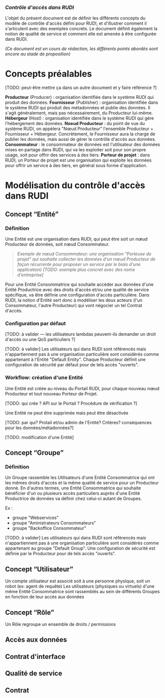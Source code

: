 ### *Contrôle d'accès dans RUDI*

L'objet du présent document est de définir les différents concepts du modèle de contrôle d'accès défini pour RUDI, et d'illustrer comment il s'articulent avec des exemples concrets.
Le document définit également la notion de qualité de service et comment elle est amenée à être configurée dans RUDI.

*(Ce document est en cours de rédaction, les différents points abordés sont encore au stade de proposition)*

# **Concepts préalables**

[TODO: peut-être mettre ça dans un autre document et y faire référence ?]

**Producteur** (Producer) : organisation identifiée dans le système RUDI qui produit des données.
**Fournisseur** (Publisher) : organisation identifiée dans le système RUDI qui produit des métadonnées et publie des données. Il s'agit généralement, mais pas nécessairement, du Producteur lui-même.
**Hébergeur** (Host) : organisation identifiée dans le système RUDI qui gère l'hébergement des données.
**Noeud Producteur** : du point de vue du système RUDI, on appèlera "Nœud Producteur" l'ensemble Producteur + Fournisseur + Hébergeur. Concrètement, le Fournisseur aura la charge de publier les données, mais aussi de gérer le contrôle d'accès aux données.
**Consommateur** : le consommateur de données est l'utilisateur des données mises en partage dans RUDI, qui va les exploiter soit pour son propre usage, soit pour offrir des services à des tiers.
**Porteur de projet** : dans RUDI, un Porteur de projet est une organisation qui exploite les données pour offrir un service à des tiers, en général sous forme d'application.

# **Modélisation du contrôle d'accès dans RUDI**

## **Concept “Entité”**

### **Définition**

Une Entité est une organisation dans RUDI, qui peut être soit un nœud Producteur de données, soit nœud Consommateur.

> *Exemple de nœud Consommateur: une organisation "Porteuse de projet" qui souhaite collecter les données d'un nœud Producteur de façon récurrente pour proposer un service par le biais d'une application) [TODO: exemple plus concret avec des noms d'entreprise]*

Pour une Entité Consommatrice qui souhaite accéder aux données d'une Entité Productrice avec des droits d'accès et/ou une qualité de service spécifique, va être définie une configuration d'accès particulière. Dans RUDI, la notion d'Entité sert donc à modéliser les deux acteurs (l'un Consommateur, l'autre Producteur) qui vont négocier un tel Contrat d'accès.

### **Configuration par défaut**

[TODO: à valider — les utilisateurs lambdas peuvent-ils demander un droit d'accès ou une QoS particuliers ?] 

[TODO: à valider] Les utilisateurs qui dans RUDI sont référencés mais n'appartiennent pas à une organisation particulière sont considérés comme appartenant à l'Entité "Default Entity". Chaque Producteur définit une configuration de sécurité par défaut pour de tels accès "ouverts".

### **Workflow: création d'une Entité**

Une Entité est créée au niveau du Portail RUDI, pour chaque nouveau nœud Producteur et tout nouveau Porteur de Projet.

[TODO: qui crée ? API sur le Portail ? Procédure de vérification ?]

Une Entité ne peut être supprimée mais peut être désactivée 

[TODO: par qui? Protail et/ou admin de l'Entité? Critères? conséquences pour les données/métadonnées?]

[TODO: modification d'une Entité]

## **Concept “Groupe”**

### **Définition**

Un Groupe rassemble les Utilisateurs d'une Entité Consommatrice qui ont les mêmes droits d'accès et la même qualité de service pour un Producteur donné.
En d'autres termes, une Entité Consommatrice qui souhaite bénéficier d'un ou plusieurs accès particuliers auprès d'une Entité Productrice de données va définir chez celui-ci autant de Groupes. 

Ex : 
- groupe "Webservices"
- groupe "Aministrateurs Consommateurs" 
- groupe "Backoffice Consommateur"

[TODO: à valider] Les utilisateurs qui dans RUDI sont référencés mais n'appartiennent pas à une organisation particulière sont considérés comme appartenant au groupe "Default Group". Une configuration de sécurité est définie par le Producteur pour de tels accès "ouverts".

## **Concept “Utilisateur”**
Un compte utilisateur est associé soit à une personne physique, soit un robot (ex: agent de requête)
Les utilisateurs (physiques ou virtuels) d'une même Entité Consommatrice sont rassemblés au sein de différents Groupes en fonction de leur accès aux données

## **Concept “Rôle”**
Un Rôle regroupe un ensemble de droits / permissions 

## **Accès aux données**

## **Contrat d'interface**

## **Qualité de service**

## **Contrat**
